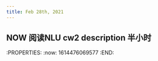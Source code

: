 ```yaml
---
title: Feb 28th, 2021
---
```


## NOW 阅读NLU cw2 description 半小时
:PROPERTIES:
:now: 1614476069577
:END:
##
